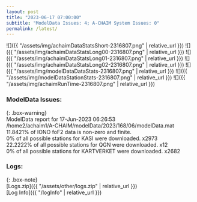 ```yaml
---
layout: post
title: "2023-06-17 07:00:00"
subtitle: "ModelData Issues: 4; A-CHAIM System Issues: 0"
permalink: /latest/
---
```


![]({{ "/assets/img/achaimDataStatsShort-2316807.png" | relative_url }})
![]({{ "/assets/img/achaimDataStatsLong00-2316807.png" | relative_url }})
![]({{ "/assets/img/achaimDataStatsLong01-2316807.png" | relative_url }})
![]({{ "/assets/img/achaimDataStatsLong02-2316807.png" | relative_url }})
![]({{ "/assets/img/modelDataDataStats-2316807.png" | relative_url }})
![]({{ "/assets/img/modelDataStationStats-2316807.png" | relative_url }})
![]({{ "/assets/img/achaimRunTime-2316807.png" | relative_url }})


### ModelData Issues:  
  
{: .box-warning}  
 ModelData report for 17-Jun-2023 06:26:53   
 /home2/achaim1/A-CHAIM/modelData/2023/168/06/modelData.mat   
 11.8421% of IONO foF2 data is non-zero and finite.   
 0% of all possible stations for KASI were downloaded. x2973   
 22.2222% of all possible stations for QGN were downloaded. x12   
 0% of all possible stations for KARTVERKET were downloaded. x2682   
  


### Logs:  
  
{: .box-note}  
[Logs.zip]({{ "/assets/other/logs.zip" | relative_url }})  
[Log Info]({{ "/logInfo" | relative_url }})  
